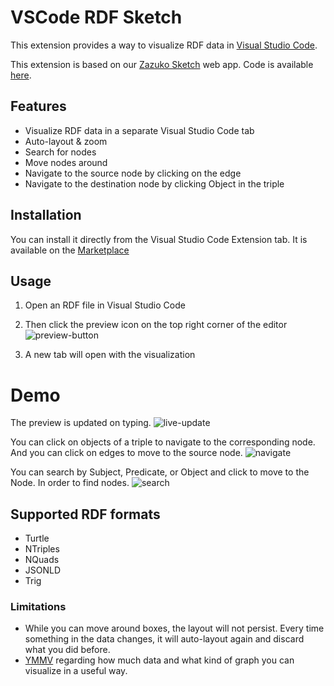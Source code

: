 # VSCode RDF Sketch

This extension provides a way to visualize RDF data in [Visual Studio Code](https://code.visualstudio.com).

This extension is based on our [Zazuko Sketch](https://sketch.zazuko.com/) web app. Code is available [here](https://github.com/zazuko/rdf-sketch).

## Features

* Visualize RDF data in a separate Visual Studio Code tab
* Auto-layout & zoom
* Search for nodes
* Move nodes around
* Navigate to the source node by clicking on the edge
* Navigate to the destination node by clicking Object in the triple

## Installation

You can install it directly from the Visual Studio Code Extension tab. It is available on the [Marketplace](https://marketplace.visualstudio.com/items?itemName=Zazuko.vscode-rdf-sketch)

## Usage

1. Open an RDF file in Visual Studio Code
2. Then click the preview icon on the top right corner of the editor ![preview-button](https://github.com/user-attachments/assets/a9ea1a28-3fd1-43bd-a1f7-065fb2e7ef3a)

4. A new tab will open with the visualization 

# Demo
The preview is updated on typing.
![live-update](https://github.com/user-attachments/assets/6c59aa96-e60d-4c16-acdf-a286a3d63e12)

You can click on objects of a triple to navigate to the corresponding node. And you can click on edges to move to the source node. 
![navigate](https://github.com/user-attachments/assets/66515004-bb57-4608-b6a7-8306ec0eca8f)

You can search by Subject, Predicate, or Object and click to move to the Node. In order to find nodes.
![search](https://github.com/user-attachments/assets/73e3ba40-1b2b-4310-b1ec-dc7a1eb94497)

## Supported RDF formats

* Turtle
* NTriples
* NQuads
* JSONLD
* Trig

### Limitations

* While you can move around boxes, the layout will not persist. Every time something in the data changes, it will auto-layout again and discard what you did before.
* [YMMV](https://www.urbandictionary.com/define.php?term=ymmv) regarding how much data and what kind of graph you can visualize in a useful way.
